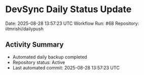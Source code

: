 # DevSync Daily Status Update
Date: 2025-08-28 13:57:23 UTC
Workflow Run: #68
Repository: iitmrishi/dailypush

## Activity Summary
- Automated daily backup completed
- Repository status: Active
- Last automated commit: 2025-08-28 13:57:23 UTC
